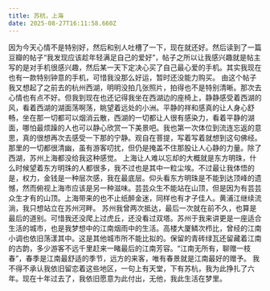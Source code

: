 ```yaml
---
title: 苏杭，上海
date: 2025-08-27T16:11:58.660Z
---
```



因为今天心情不是特别好，然后和别人吐槽了一下，现在就还好。然后读到了一篇豆瓣的帖子“我发现应该趁年轻满足自己的爱好”，帖子之所以让我感兴趣就是帖主写的是对手机很感兴趣，然后某一天下定决心买了自己最心爱的手机。其实我现在也有一款特别钟意的手机，可惜我没那么好运，暂时还没能力购买。
由这个帖子我又想起了之前去的杭州西湖，明明没拍几张照片，拍得也不是特别清晰。那次去心情也有点不好。但我到现在也还记得我坐在西湖边的座椅上，静静感受着西湖的风，看着西湖的湖面荡啊荡，眺望着远处的小洲。平静的祥和感真的让人身心舒畅，坐在那一切都可以烟消云散，西湖的一切都让人很有感染力，看着平静的湖面，哪怕最烦躁的人也可以静心欣赏一下美景吧。我也第一次体位到流连忘返的意思，真的很想再次去感受一下那的宁静。观自在菩提，写着写着就想到这句佛经。那里的一切都很清幽，虽有游客叨扰，但仍是掩盖不住那股让人心静的力量。除了西湖，苏州上海都没给我这种感觉。
上海让人难以忘却的大概就是东方明珠，什么时候望着东方明珠的人都很多，我不过也是其中一粒尘埃。不过最让我体悟的是，权力，金钱是一种层次感，我在最底层。仰头看东方明珠是不能到达顶峰的遗憾，然而俯视上海市应该是另一种滋味。芸芸众生不能站在山顶，但是因为有芸芸众生才有的山顶。上海带来的也不止纸醉金迷，同样也有才子佳人。黄浦江继续流淌，我只想站立在苏州河畔。
苏州我曾两次抵达，最后一次就在前不久，也算是最后的道别。可惜我还没爬上过虎丘，还没看过双塔。苏州于我来讲更是一座适合生活的城市，也是我梦想中的江南烟雨中的生活。高楼大厦鳞次栉比，曾经的江南小调也依旧荡漾其中。这是其他城市所不能比拟的。保留的青砖绿瓦还留藏着江南的古韵，多少游客不远千里赶来一睹最后的江南芳容。“江南无所有，聊赠一枝春”，春季是江南最舒适的季节，远方的来客，唯有春景就是江南最好的赠予。
我不得不承认我依旧留恋着这些地区，一句上有天堂，下有苏杭，我为此挣扎了六年。现在十年过去了，我依旧愿意为此付出，无他，我此生活在梦里。